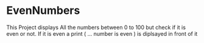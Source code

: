 # EvenNumbers
This Project displays All the numbers between 0 to 100 but check if it is even or not.
If it is even a print ( ... number is even ) is diplsayed in front of it 
